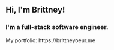 <h2>Hi, I'm Brittney!</h2> 
<h3>I'm a full-stack software engineer.</h3>
My portfolio: https://brittneyoeur.me

